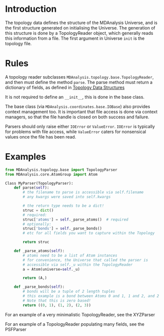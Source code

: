# Introduction #

The topology data defines the structure of the MDAnalysis Universe, and is the first structure generated on initialising the Universe.
The generation of this structure is done by a TopologyReader object, which generally reads this information from a file.  The first argument in Universe `init` is the topology file.

# Rules #

A topology reader subclasses `MDAnalysis.topology.base.TopologyReader`, and then must define the method ``parse``.
The parse method must return a dictionary of fields, as defined in [Topology Data Structures](https://github.com/MDAnalysis/mdanalysis/wiki/TopologyDataStructures)

It is not required to define an `__init__`, this is done in the base class.

The base class (via `MDAnalysis.coordinates.base.IOBase`) also provides context management too.
It is important that file access is done via context managers, so that the file handle is closed
on both success and failure.

Parsers should only raise either `IOError` or `ValueError`.  `IOError` is typically for 
problems with file access, while `ValueError` caters for nonsensical values once the file
has been read.

# Examples #

``` python
from MDAnalysis.topology.base import TopologyParser
from MDAnalysis.core.AtomGroup import Atom

Class MyParser(TopologyParser):
    def parse(self):
        # the filename to parse is accessible via self.filename
        # any kwargs were saved into self.kwargs

        # the return type needs to be a dict!
        struc = dict()
        # required:
        struc['atoms'] = self._parse_atoms()  # required
        # optionally:
        struc['bonds'] = self._parse_bonds()
        # etc for all fields you want to capture within the Topology

        return struc

    def _parse_atoms(self):
        # atoms need to be a list of Atom instances
        # for convenience, the Universe that called the parser is
        # accessible via self._u within the TopologyReader
        a = Atom(universe=self._u)

        return (A,)

    def _parse_bonds(self):
        # bonds will be a tuple of 2 length tuples
        # this example is a bond between Atoms 0 and 1, 1 and 2, and 2 and 3
        # Note that this is zero based!
        return ((0, 1), (1, 2), (2, 3))


```

For an example of a very minimalistic TopologyReader, see the XYZParser

For an example of a TopologyReader populating many fields, see the PSFParser